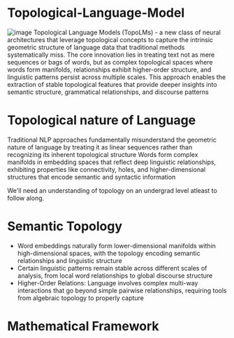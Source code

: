 # Topological-Language-Model
![image](https://github.com/user-attachments/assets/287f555f-8a1a-447e-b874-5f11f356f493)
Topological Language Models (TopoLMs) - a new class of neural architectures that leverage topological concepts to capture the intrinsic geometric structure of language data that traditional methods systematically miss. The core innovation lies in treating text not as mere sequences or bags of words, but as complex topological spaces where words form manifolds, relationships exhibit higher-order structure, and linguistic patterns persist across multiple scales. This approach enables the extraction of stable topological features that provide deeper insights into semantic structure, grammatical relationships, and discourse patterns

# Topological nature of Language
Traditional NLP approaches fundamentally misunderstand the geometric nature of language by treating it as linear sequences rather than recognizing its inherent topological structure
Words form complex manifolds in embedding spaces that reflect deep linguistic relationships, exhibiting properties like connectivity, holes, and higher-dimensional structures that encode semantic and syntactic information

We'll need an understanding of topology on an undergrad level atleast to follow along.

# Semantic Topology
- Word embeddings naturally form lower-dimensional manifolds within high-dimensional spaces, with the topology encoding semantic relationships and linguistic structure 
- Certain linguistic patterns remain stable across different scales of analysis, from local word relationships to global discourse structure
- Higher-Order Relations: Language involves complex multi-way interactions that go beyond simple pairwise relationships, requiring tools from algebraic topology to         properly capture

# Mathematical Framework
